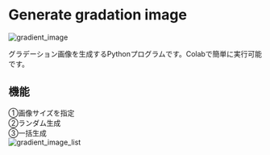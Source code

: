 # Generate gradation image

<img src="https://github.com/Karasukaigan/opencv-gradient-image/blob/main/image.png"  alt="gradient_image" />  
  
グラデーション画像を生成するPythonプログラムです。Colabで簡単に実行可能です。  

## 機能
①画像サイズを指定  
②ランダム生成  
③一括生成  
<img src="https://github.com/Karasukaigan/opencv-gradient-image/blob/main/image_list.png"  alt="gradient_image_list" />  
